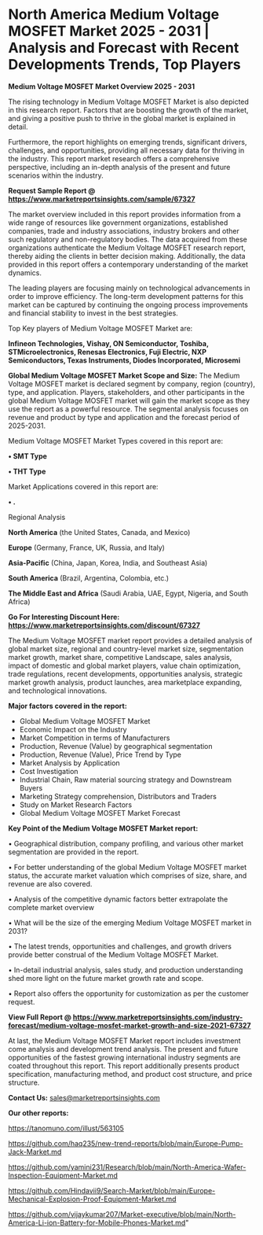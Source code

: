 # North America Medium Voltage MOSFET Market 2025 - 2031 | Analysis and Forecast with Recent Developments Trends, Top Players

<Strong> Medium Voltage MOSFET Market Overview 2025 - 2031</strong>

The rising technology in Medium Voltage MOSFET Market is also depicted in this research report. Factors that are boosting the growth of the market, and giving a positive push to thrive in the global market is explained in detail.

Furthermore, the report highlights on emerging trends, significant drivers, challenges, and opportunities, providing all necessary data for thriving in the industry. This report market research offers a comprehensive perspective, including an in-depth analysis of the present and future scenarios within the industry.

<strong>Request Sample Report @ <a href=https://www.marketreportsinsights.com/sample/67327>https://www.marketreportsinsights.com/sample/67327</a></strong>

The market overview included in this report provides information from a wide range of resources like government organizations, established companies, trade and industry associations, industry brokers and other such regulatory and non-regulatory bodies. The data acquired from these organizations authenticate the Medium Voltage MOSFET research report, thereby aiding the clients in better decision making. Additionally, the data provided in this report offers a contemporary understanding of the market dynamics.

The leading players are focusing mainly on technological advancements in order to improve efficiency. The long-term development patterns for this market can be captured by continuing the ongoing process improvements and financial stability to invest in the best strategies.

Top Key players of Medium Voltage MOSFET Market are:

<strong>Infineon Technologies, Vishay, ON Semiconductor, Toshiba, STMicroelectronics, Renesas Electronics, Fuji Electric, NXP Semiconductors, Texas Instruments, Diodes Incorporated, Microsemi</strong>

<strong><b>Global Medium Voltage MOSFET Market Scope and Size:</b></strong>
The Medium Voltage MOSFET market is declared segment by company, region (country), type, and application. Players, stakeholders, and other participants in the global Medium Voltage MOSFET market will gain the market scope as they use the report as a powerful resource. The segmental analysis focuses on revenue and product by type and application and the forecast period of 2025-2031.

Medium Voltage MOSFET Market Types covered in this report are:

<strong>• SMT Type

• THT Type</strong>

Market Applications covered in this report are:

<strong>• .</strong> 

Regional Analysis

<strong>North America</strong> (the United States, Canada, and Mexico)

<strong>Europe</strong> (Germany, France, UK, Russia, and Italy)

<strong>Asia-Pacific</strong> (China, Japan, Korea, India, and Southeast Asia)

<strong>South America</strong> (Brazil, Argentina, Colombia, etc.)

<strong>The Middle East and Africa</strong> (Saudi Arabia, UAE, Egypt, Nigeria, and South Africa)

<strong>Go For Interesting Discount Here: <a href=https://www.marketreportsinsights.com/discount/67327>https://www.marketreportsinsights.com/discount/67327</a></strong>

The Medium Voltage MOSFET market report provides a detailed analysis of global market size, regional and country-level market size, segmentation market growth, market share, competitive Landscape, sales analysis, impact of domestic and global market players, value chain optimization, trade regulations, recent developments, opportunities analysis, strategic market growth analysis, product launches, area marketplace expanding, and technological innovations.

<strong><b>Major factors covered in the report:</b></strong>
<ul>
  <li>Global Medium Voltage MOSFET Market </li>
  <li>Economic Impact on the Industry</li>
  <li>Market Competition in terms of Manufacturers</li>
  <li>Production, Revenue (Value) by geographical segmentation</li>
  <li>Production, Revenue (Value), Price Trend by Type</li>
  <li>Market Analysis by Application</li>
  <li>Cost Investigation</li>
  <li>Industrial Chain, Raw material sourcing strategy and Downstream Buyers</li>
  <li>Marketing Strategy comprehension, Distributors and Traders</li>
  <li>Study on Market Research Factors</li>
  <li>Global Medium Voltage MOSFET Market Forecast</li>
</ul>

<strong><b>Key Point of the Medium Voltage MOSFET Market report:</b></strong>

• Geographical distribution, company profiling, and various other market segmentation are provided in the report.

• For better understanding of the global Medium Voltage MOSFET market status, the accurate market valuation which comprises of size, share, and revenue are also covered.

• Analysis of the competitive dynamic factors better extrapolate the complete market overview

• What will be the size of the emerging Medium Voltage MOSFET market in 2031?

• The latest trends, opportunities and challenges, and growth drivers provide better construal of the Medium Voltage MOSFET Market.

• In-detail industrial analysis, sales study, and production understanding shed more light on the future market growth rate and scope.

• Report also offers the opportunity for customization as per the customer request.

<strong><b>View Full Report @ <a href=https://www.marketreportsinsights.com/industry-forecast/medium-voltage-mosfet-market-growth-and-size-2021-67327>https://www.marketreportsinsights.com/industry-forecast/medium-voltage-mosfet-market-growth-and-size-2021-67327</a></b></strong>


At last, the Medium Voltage MOSFET Market report includes investment come analysis and development trend analysis. The present and future opportunities of the fastest growing international industry segments are coated throughout this report. This report additionally presents product specification, manufacturing method, and product cost structure, and price structure.

<strong>Contact Us:</strong>
sales@marketreportsinsights.com

<strong>Our other reports:</strong>

<a href=https://tanomuno.com/illust/563105>https://tanomuno.com/illust/563105</a>

<a href=https://github.com/haq235/new-trend-reports/blob/main/Europe-Pump-Jack-Market.md>https://github.com/haq235/new-trend-reports/blob/main/Europe-Pump-Jack-Market.md</a>

<a href=https://github.com/yamini231/Research/blob/main/North-America-Wafer-Inspection-Equipment-Market.md>https://github.com/yamini231/Research/blob/main/North-America-Wafer-Inspection-Equipment-Market.md</a>

<a href=https://github.com/Hindavii9/Search-Market/blob/main/Europe-Mechanical-Explosion-Proof-Equipment-Market.md>https://github.com/Hindavii9/Search-Market/blob/main/Europe-Mechanical-Explosion-Proof-Equipment-Market.md</a>

<a href=https://github.com/vijaykumar207/Market-executive/blob/main/North-America-Li-ion-Battery-for-Mobile-Phones-Market.md>https://github.com/vijaykumar207/Market-executive/blob/main/North-America-Li-ion-Battery-for-Mobile-Phones-Market.md</a>"
